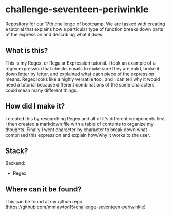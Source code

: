 # challenge-seventeen-periwinkle
Repository for our 17th challenge of bootcamp. We are tasked with creating a tutorial that explains how a particular type of function breaks down parts of the expression and describing what it does.

## What is this?
This is my Regex, or Regular Expression tutorial. I took an example of a regex expression that checks emails to make sure they are valid, broke it down letter by letter, and explained what each piece of the expression means. Regex looks like a highly versatile tool, and I can tell why it would need a tutorial because different combinations of the same characters could mean many different things.

## How did I make it?
I created this by researching Regex and all of it's different components first. I then created a markdown file with a table of contents to organize my thoughts. Finally I went character by character to break down what comprised this expression and explain how/why it works to the user.

## Stack?
Backend:
- Regex

## Where can it be found?
This can be found at my github repo (https://github.com/mmlawton15/challenge-seventeen-periwinkle)
